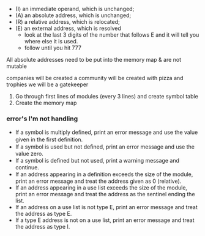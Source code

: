- (I) an immediate operand, which is unchanged;
- (A) an absolute address, which is unchanged;
- (R) a relative address, which is relocated;
- (E) an external address, which is resolved
  - look at the last 3 digits of the number that follows E and it will tell you where else it is used.
  - follow until you hit 777


All absolute addresses need to be put into the memory map & are not mutable


companies will be created
a community will be created with pizza and trophies
we will be a gatekeeper


1. Go through first lines of modules (every 3 lines) and create symbol table
2. Create the memory map


### error's I'm not handling
- If a symbol is multiply deﬁned, print an error message and use the value given in the ﬁrst deﬁnition.
- If a symbol is used but not deﬁned, print an error message and use the value zero.
- If a symbol is deﬁned but not used, print a warning message and continue.
- If an address appearing in a deﬁnition exceeds the size of the module, print an error message and treat the address
given as 0 (relative).
- If an address appearing in a use list exceeds the size of the module, print an error message and treat the address
as the sentinel ending the list.
- If an address on a use list is not type E, print an error message and treat the address as type E.
- If a type E address is not on a use list, print an error message and treat the address as type I.

